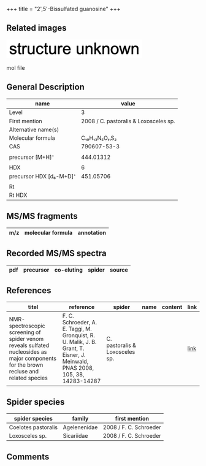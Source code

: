 +++
title = "2',5'-Bissulfated guanosine"
+++

## Related images

![](/img/2.png)

mol file


## General Description

| name                    | value                                 |
|-------------------------|---------------------------------------|
| Level                   | 3                                     |
| First mention           | 2008 / C. pastoralis & Loxosceles sp. |
| Alternative name(s)     |                                       |
| Molecular formula       | C₁₀H₁₃N₅O₁₁S₂                         |
| CAS                     | 790607-53-3                           |
|                         |                                       |
| precursor  [M+H]⁺       | 444.01312                             |
|                         |                                       |
| HDX                     | 6                                     |
| precursor HDX [d₆-M+D]⁺ | 451.05706                             |
|                         |                                       |
| Rt                      |                                       |
| Rt HDX                  |                                       |



## MS/MS fragments

| m/z       | molecular formula | annotation      |
|-----------|-------------------|-----------------|


## Recorded MS/MS spectra

| pdf | precursor | co-eluting | spider             | source                       |
|-----|-----------|------------|--------------------|------------------------------|



## References

| titel                                                                                                                  | reference                                                                  | spider      | name | content | link                                           |
|----------------------------------------------------------------------------------------------------------------------------------------|-------------------------------------------------------------------------------------------------------------------------------|--------------------------------|------|---------|-----------------------------------------|
| NMR-spectroscopic screening of spider venom reveals sulfated nucleosides as major components for the brown recluse and related species | F. C. Schroeder, A. E. Taggi, M. Gronquist, R. U. Malik, J. B. Grant, T. Eisner, J. Meinwald, PNAS 2008, 105, 38, 14283-14287 | C. pastoralis & Loxosceles sp. |      |         | [link](https://doi.org/10.1073/pnas.0806840105) |


## Spider species

| spider species      | family       | first mention          |
|---------------------|--------------|------------------------|
| Coelotes pastoralis | Agelenenidae | 2008 / F. C. Schroeder |
| Loxosceles sp.      | Sicariidae   | 2008 / F. C. Schroeder |

## Comments